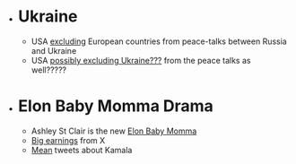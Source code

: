 - # Ukraine
  - USA [excluding](https://www.reuters.com/world/europe/zelenskiy-calls-european-army-deter-russia-earn-us-respect-2025-02-15/) European countries from peace-talks between Russia and Ukraine
  - USA [possibly excluding Ukraine???](https://x.com/sentdefender/status/1890815038480335292) from the peace talks as well?????
- # Elon Baby Momma Drama
  - Ashley St Clair is the new [Elon Baby Momma](https://x.com/RichardHanania/status/1890912196441317435/photo/1)
  - [Big earnings](https://imgur.com/IEW3FFY) from X
  - [Mean](https://x.com/patriottakes/status/1890891050547626353) tweets about Kamala
#